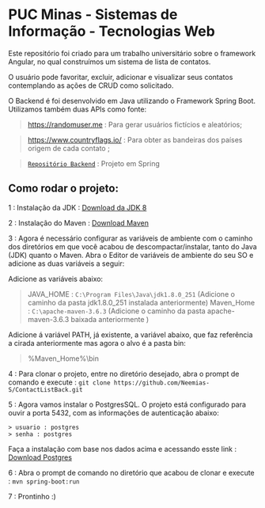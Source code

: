 # PUC Minas - Sistemas de Informação - Tecnologias Web 

<p> Este repositório foi criado para um trabalho universitário sobre o framework Angular, no qual construímos um sistema de lista de contatos.

<p> O usuário pode favoritar, excluir, adicionar e visualizar seus contatos contemplando as ações de CRUD como solicitado.
  
  O Backend é foi desenvolvido em Java utilizando o Framework Spring Boot. Utilizamos também duas APIs como fonte:
  
  > https://randomuser.me : Para gerar usuários fictícios e aleatórios;
  
  > https://www.countryflags.io/ : Para obter as bandeiras dos países origem de cada contato ;

 > <a href="https://github.com/Neemias-S/ContactList" target="_blank">`Repositório Backend`</a> : Projeto em Spring

## Como rodar o projeto:

 1 : Instalação da JDK : <a href="https://www.oracle.com/java/technologies/javase/javase-jdk8-downloads.html" target="_blank">Download da JDK 8</a>

 2 : Instalação do Maven : <a href="https://maven.apache.org/download.cgi" target="_balnk">Download Maven</a>
  
 3 : Agora é necessário configurar as variáveis de ambiente com o caminho dos diretórios em que você acabou de descompactar/instalar, tanto do Java (JDK) quanto o Maven. Abra o Editor de variáveis de ambiente do seu SO e adicione as duas variáveis a seguir:
 
 Adicione as variáveis abaixo: 
  > JAVA_HOME : `C:\Program Files\Java\jdk1.8.0_251` (Adicione o caminho da pasta jdk1.8.0_251 instalada anteriormente)
  > Maven_Home : `C:\apache-maven-3.6.3` (Adicione o caminho da pasta apache-maven-3.6.3 baixada anteriormente )
  
 Adicione á variável PATH, já existente,  a variável abaixo, que faz referência a cirada anteriormente mas agora o alvo é a pasta bin:
  >  %Maven_Home%\bin

 4 : Para clonar o projeto, entre no diretório desejado, abra o prompt de comando e execute : `git clone https://github.com/Neemias-S/ContactListBack.git`

 5 : Agora vamos instalar o PostgresSQL. O projeto está configurado para ouvir a porta 5432, com as informações de autenticação abaixo:
    
    > usuario : postgres
    > senha : postgres
 
  Faça a instalação com base nos dados acima e acessando esste link : <a href="https://www.postgresql.org/download/windows/" target="_blank"> Download Postgres </a>

 6 : Abra o prompt de comando no diretório que acabou de clonar e execute : `mvn spring-boot:run`

 7 : Prontinho :)
